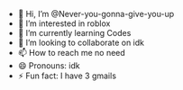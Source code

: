 - 👋 Hi, I’m @Never-you-gonna-give-you-up
- 👀 I’m interested in roblox
- 🌱 I’m currently learning Codes
- 💞️ I’m looking to collaborate on idk
- 📫 How to reach me no need
- 😄 Pronouns: idk
- ⚡ Fun fact: I have 3 gmails

<!---
Never-you-gonna-give-you-up/Never-you-gonna-give-you-up is a ✨ special ✨ repository because its `README.md` (this file) appears on your GitHub profile.
You can click the Preview link to take a look at your changes.
--->
